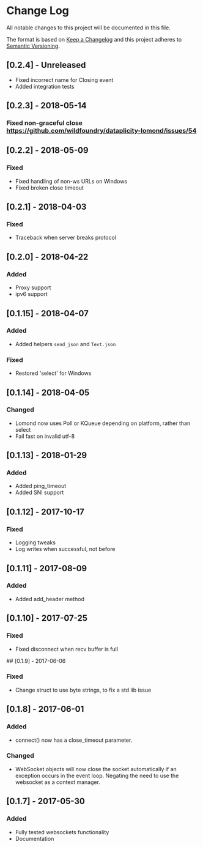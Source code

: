 # Change Log
All notable changes to this project will be documented in this file.

The format is based on [Keep a Changelog](http://keepachangelog.com/)
and this project adheres to [Semantic Versioning](http://semver.org/).


## [0.2.4] - Unreleased
- Fixed incorrect name for Closing event
- Added integration tests

## [0.2.3] - 2018-05-14

### Fixed non-graceful close https://github.com/wildfoundry/dataplicity-lomond/issues/54

## [0.2.2] - 2018-05-09

### Fixed

- Fixed handling of non-ws URLs on Windows
- Fixed broken close timeout

## [0.2.1] - 2018-04-03

### Fixed
- Traceback when server breaks protocol

## [0.2.0] - 2018-04-22

### Added
- Proxy support
- ipv6 support

## [0.1.15] - 2018-04-07

### Added
- Added helpers `send_json` and `Text.json`

### Fixed
- Restored 'select' for Windows

## [0.1.14] - 2018-04-05

### Changed
- Lomond now uses Poll or KQueue depending on platform, rather than select
- Fail fast on invalid utf-8

## [0.1.13] - 2018-01-29

### Added
- Added ping_timeout
- Added SNI support

## [0.1.12] - 2017-10-17

### Fixed
- Logging tweaks
- Log writes when successful, not before

## [0.1.11] - 2017-08-09

### Added
- Added add_header method

## [0.1.10] - 2017-07-25

### Fixed
- Fixed disconnect when recv buffer is full

## [0.1.9] - 2017-06-06

### Fixed
- Change struct to use byte strings, to fix a std lib issue

## [0.1.8] - 2017-06-01

### Added
- connect() now has a close_timeout parameter.

### Changed
- WebSocket objects will now close the socket automatically if an
    exception occurs in the event loop. Negating the need to use the
    websocket as a context manager.

## [0.1.7] - 2017-05-30

### Added
- Fully tested websockets functionality
- Documentation
